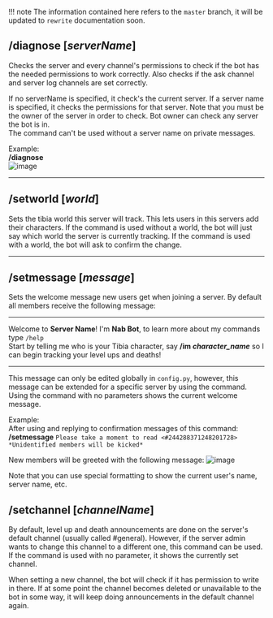 !!! note
    The information contained here refers to the `master` branch, it will be updated to `rewrite` documentation soon.


## /diagnose [*serverName*]

Checks the server and every channel's permissions to check if the bot has the needed permissions to work correctly. Also checks if the ask channel and server log channels are set correctly.

If no serverName is specified, it check's the current server. If a server name is specified, it checks the permissions for that server. Note that you must be the owner of the server in order to check. Bot owner can check any server the bot is in.  
The command can't be used without a server name on private messages.

Example:  
**/diagnose**  
![image](https://cloud.githubusercontent.com/assets/12865379/25505914/d9069f64-2b58-11e7-819a-7886cc23d853.png)

----

## /setworld [*world*]

Sets the tibia world this server will track. This lets users in this servers add their characters. If the command is used without a world, the bot will just say which world the server is currently tracking. If the command is used with a world, the bot will ask to confirm the change.

----

## /setmessage [*message*]

Sets the welcome message new users get when joining a server. By default all members receive the following message: 
****
Welcome to **Server Name**! I'm **Nab Bot**, to learn more about my commands type `/help`  
Start by telling me who is your Tibia character, say **/im *character_name*** so I can begin tracking your level ups and deaths!
****

This message can only be edited globally in `config.py`, however, this message can be extended for a specific server by using the command. Using the command with no parameters shows the current welcome message.

Example:  
After using and replying to confirmation messages of this command:  
**/setmessage** `Please take a moment to read <#244288371248201728>`  
`*Unidentified members will be kicked*`

New members will be greeted with the following message:
![image](https://cloud.githubusercontent.com/assets/12865379/25539145/a5632518-2bfa-11e7-90eb-0ff7f719ff31.png)

Note that you can use special formatting to show the current user's name, server name, etc.

## /setchannel [*channelName*]

By default, level up and death announcements are done on the server's default channel (usually called #general). However, if the server admin wants to change this channel to a different one, this command can be used. If the command is used with no parameter, it shows the currently set channel.

When setting a new channel, the bot will check if it has permission to write in there. If at some point the channel becomes deleted or unavailable to the bot in some way, it will keep doing announcements in the default channel again.

